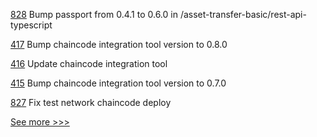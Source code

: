 
[828](https://github.com/hyperledger/fabric-samples/pull/828) Bump passport from 0.4.1 to 0.6.0 in /asset-transfer-basic/rest-api-typescript

[417](https://github.com/hyperledger/fabric-test/pull/417) Bump chaincode integration tool version to 0.8.0

[416](https://github.com/hyperledger/fabric-test/pull/416) Update chaincode integration tool

[415](https://github.com/hyperledger/fabric-test/pull/415) Bump chaincode integration tool version to 0.7.0

[827](https://github.com/hyperledger/fabric-samples/pull/827) Fix test network chaincode deploy


[See more >>>](https://start-here.hyperledger.org/pull-requests)
